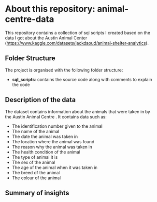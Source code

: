 # About this repository: animal-centre-data
This repository contains a collection of sql scripts I created based on the data I got about the Austin Animal Center (https://www.kaggle.com/datasets/jackdaoud/animal-shelter-analytics).

## Folder Structure
The project is organised with the following folder structure:
- **sql_scripts**: contains the source code along with comments to explain the code

## Description of the data
The dataset contains information about the animals that were taken in by the Austin Animal Centre . It contains data such as:
- The identification number given to the animal
- The name of the animal
- The date the animal was taken in
- The location where the animal was found
- The reason why the animal was taken in
- The health condition of the animal
- The type of animal it is
- The sex of the animal
- The age of the animal when it was taken in
- The breed of the animal
- The colour of the animal

## Summary of insights
